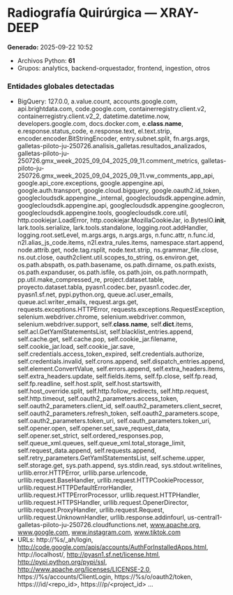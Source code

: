 # Radiografía Quirúrgica — XRAY-DEEP
**Generado:** 2025-09-22 10:52

- Archivos Python: **61**
- Grupos: analytics, backend-orquestador, frontend, ingestion, otros

### Entidades globales detectadas
- BigQuery: 127.0.0, a.value.count, accounts.google.com, api.brightdata.com, code.google.com, containerregistry.client.v2, containerregistry.client.v2_2, datetime.datetime.now, developers.google.com, docs.docker.com, e.__class__.__name__, e.response.status_code, e.response.text, el.text.strip, encoder.encoder.BitStringEncoder, entry.subnet.split, fn.args.args, galletas-piloto-ju-250726.analisis_galletas.resultados_analizados, galletas-piloto-ju-250726.gmx_week_2025_09_04_2025_09_11.comment_metrics, galletas-piloto-ju-250726.gmx_week_2025_09_04_2025_09_11.vw_comments_app_api, google.api_core.exceptions, google.appengine.api, google.auth.transport, google.cloud.bigquery, google.oauth2.id_token, googlecloudsdk.appengine._internal, googlecloudsdk.appengine.admin, googlecloudsdk.appengine.api, googlecloudsdk.appengine.googlecron, googlecloudsdk.appengine.tools, googlecloudsdk.core.util, http.cookiejar.LoadError, http.cookiejar.MozillaCookieJar, io.BytesIO.__init__, lark.tools.serialize, lark.tools.standalone, logging.root.addHandler, logging.root.setLevel, m.args.args, n.args.args, n.func.attr, n.func.id, n2l.alias_js_code.items, n2l.extra_rules.items, namespace.start.append, node.attrib.get, node.tag.rsplit, node.text.strip, ns.grammar_file.close, ns.out.close, oauth2client.util.scopes_to_string, os.environ.get, os.path.abspath, os.path.basename, os.path.dirname, os.path.exists, os.path.expanduser, os.path.isfile, os.path.join, os.path.normpath, pp.util.make_compressed_re, project.dataset.table, proyecto.dataset.tabla, pyasn1.codec.ber, pyasn1.codec.der, pyasn1.sf.net, pypi.python.org, queue.acl.user_emails, queue.acl.writer_emails, request.args.get, requests.exceptions.HTTPError, requests.exceptions.RequestException, selenium.webdriver.chrome, selenium.webdriver.common, selenium.webdriver.support, self.__class__.__name__, self.__dict__.items, self.acl.GetYamlStatementsList, self.blacklist_entries.append, self.cache.get, self.cache.pop, self.cookie_jar.filename, self.cookie_jar.load, self.cookie_jar.save, self.credentials.access_token_expired, self.credentials.authorize, self.credentials.invalid, self.crons.append, self.dispatch_entries.append, self.element.ConvertValue, self.errors.append, self.extra_headers.items, self.extra_headers.update, self.fields.items, self.fp.close, self.fp.read, self.fp.readline, self.host.split, self.host.startswith, self.host_override.split, self.http.follow_redirects, self.http.request, self.http.timeout, self.oauth2_parameters.access_token, self.oauth2_parameters.client_id, self.oauth2_parameters.client_secret, self.oauth2_parameters.refresh_token, self.oauth2_parameters.scope, self.oauth2_parameters.token_uri, self.oauth_parameters.token_uri, self.opener.open, self.opener.set_save_request_data, self.opener.set_strict, self.ordered_responses.pop, self.queue_xml.queues, self.queue_xml.total_storage_limit, self.request_data.append, self.requests.append, self.retry_parameters.GetYamlStatementsList, self.scheme.upper, self.storage.get, sys.path.append, sys.stdin.read, sys.stdout.writelines, urllib.error.HTTPError, urllib.parse.urlencode, urllib.request.BaseHandler, urllib.request.HTTPCookieProcessor, urllib.request.HTTPDefaultErrorHandler, urllib.request.HTTPErrorProcessor, urllib.request.HTTPHandler, urllib.request.HTTPSHandler, urllib.request.OpenerDirector, urllib.request.ProxyHandler, urllib.request.Request, urllib.request.UnknownHandler, urllib.response.addinfourl, us-central1-galletas-piloto-ju-250726.cloudfunctions.net, www.apache.org, www.google.com, www.instagram.com, www.tiktok.com
- URLs: http://%s/_ah/login, http://code.google.com/apis/accounts/AuthForInstalledApps.html, http://localhost/, http://pyasn1.sf.net/license.html, http://pypi.python.org/pypi/ssl, http://www.apache.org/licenses/LICENSE-2.0, https://%s/accounts/ClientLogin, https://%s/o/oauth2/token, https://<hostname>/id/<repo_id>, https://<hostname>/p/<project_id> …
